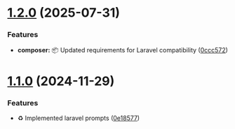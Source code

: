 # [1.2.0](https://github.com/jashaics/env-encrypter/compare/v1.1.0...v1.2.0) (2025-07-31)


### Features

* **composer:** :package: Updated requirements for Laravel compatibility ([0ccc572](https://github.com/jashaics/env-encrypter/commit/0ccc5721a3378f147fc6563654f5560b6803f6b4))

# [1.1.0](https://github.com/jashaics/env-encrypter/compare/v1.0.2...v1.1.0) (2024-11-29)


### Features

* :recycle: Implemented laravel prompts ([0e18577](https://github.com/jashaics/env-encrypter/commit/0e18577566728e7fe4535b0a3d26638a73bb736d))
